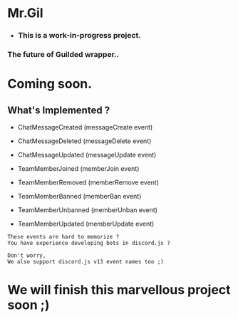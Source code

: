 # Mr.Gil

- ### This is a work-in-progress project.

### The future of Guilded wrapper..

# Coming soon.


## What's Implemented ?
- ChatMessageCreated (messageCreate event)
- ChatMessageDeleted (messageDelete event)
- ChatMessageUpdated (messageUpdate event)


- TeamMemberJoined (memberJoin event)
- TeamMemberRemoved (memberRemove event)
- TeamMemberBanned (memberBan event)
- TeamMemberUnbanned (memberUnban event)
- TeamMemberUpdated (memberUpdate event)

```
These events are hard to memorize ?
You have experience developing bots in discord.js ?

Don't worry,
We also support discord.js v13 event names too ;)
```

# We will finish this marvellous project soon ;)